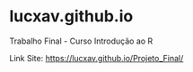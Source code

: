 # lucxav.github.io
Trabalho Final - Curso Introdução ao R

Link Site: https://lucxav.github.io/Projeto_Final/
